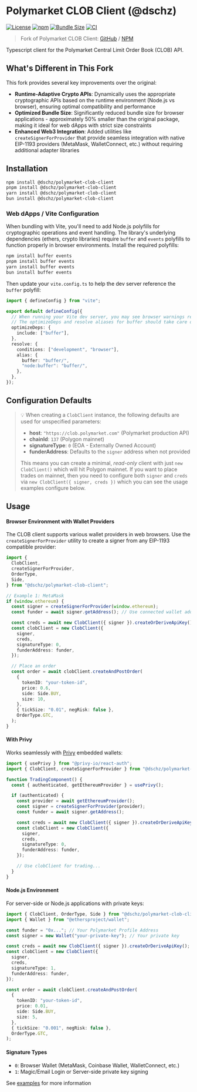 # Polymarket CLOB Client (@dschz)

[![License](https://img.shields.io/badge/license-MIT-green)](LICENSE)
[![npm](https://img.shields.io/npm/v/@dschz/polymarket-clob-client?color=blue)](https://www.npmjs.com/package/@dschz/polymarket-clob-client)
[![Bundle Size](https://img.shields.io/bundlephobia/minzip/@dschz/polymarket-clob-client)](https://bundlephobia.com/package/@dschz/polymarket-clob-client)
[![CI](https://github.com/dsnchz/polymarket-clob-client/actions/workflows/ci.yaml/badge.svg)](https://github.com/dsnchz/polymarket-clob-client/actions/workflows/ci.yaml)

> Fork of Polymarket CLOB Client: [GitHub](https://github.com/Polymarket/clob-client) / [NPM](https://www.npmjs.com/package/@polymarket/clob-client)

Typescript client for the Polymarket Central Limit Order Book (CLOB) API.

## What's Different in This Fork

This fork provides several key improvements over the original:

- **Runtime-Adaptive Crypto APIs**: Dynamically uses the appropriate cryptographic APIs based on the runtime environment (Node.js vs browser), ensuring optimal compatibility and performance
- **Optimized Bundle Size**: Significantly reduced bundle size for browser applications - approximately 50% smaller than the original package, making it ideal for web dApps with strict size constraints
- **Enhanced Web3 Integration**: Added utilities like `createSignerForProvider` that provide seamless integration with native EIP-1193 providers (MetaMask, WalletConnect, etc.) without requiring additional adapter libraries

## Installation

```bash
npm install @dschz/polymarket-clob-client
pnpm install @dschz/polymarket-clob-client
yarn install @dschz/polymarket-clob-client
bun install @dschz/polymarket-clob-client
```

### Web dApps / Vite Configuration

When bundling with Vite, you'll need to add Node.js polyfills for cryptographic operations and event handling. The library's underlying dependencies (ethers, crypto libraries) require `buffer` and `events` polyfills to function properly in browser environments. Install the required polyfills:

```bash
npm install buffer events
pnpm install buffer events
yarn install buffer events
bun install buffer events
```

Then update your `vite.config.ts` to help the dev server reference the `buffer` polyfill:

```ts
import { defineConfig } from "vite";

export default defineConfig({
  // When running your Vite dev server, you may see browser warnings regarding Buffer.
  // The optimizeDeps and resolve aliases for buffer should take care of them
  optimizeDeps: {
    include: ["buffer"],
  },
  resolve: {
    conditions: ["development", "browser"],
    alias: {
      buffer: "buffer/",
      "node:buffer": "buffer/",
    },
  },
});
```

## Configuration Defaults

> 💡 When creating a `ClobClient` instance, the following defaults are used for unspecified parameters:
>
> - **host**: `"https://clob.polymarket.com"` (Polymarket production API)
> - **chainId**: `137` (Polygon mainnet)
> - **signatureType**: `0` (EOA - Externally Owned Account)
> - **funderAddress**: Defaults to the `signer` address when not provided
>
> This means you can create a minimal, _read-only_ client with just `new ClobClient()` which will hit Polygon mainnet. If you want to place trades on mainnet, then you need to configure both `signer` and `creds` via `new ClobClient({ signer, creds })` which you can see the usage examples configure below.

## Usage

#### Browser Environment with Wallet Providers

The CLOB client supports various wallet providers in web browsers. Use the `createSignerForProvider` utility to create a signer from any EIP-1193 compatible provider:

```ts
import {
  ClobClient,
  createSignerForProvider,
  OrderType,
  Side,
} from "@dschz/polymarket-clob-client";

// Example 1: MetaMask
if (window.ethereum) {
  const signer = createSignerForProvider(window.ethereum);
  const funder = await signer.getAddress(); // Use connected wallet address

  const creds = await new ClobClient({ signer }).createOrDeriveApiKey();
  const clobClient = new ClobClient({
    signer,
    creds,
    signatureType: 0,
    funderAddress: funder,
  });

  // Place an order
  const order = await clobClient.createAndPostOrder(
    {
      tokenID: "your-token-id",
      price: 0.6,
      side: Side.BUY,
      size: 10,
    },
    { tickSize: "0.01", negRisk: false },
    OrderType.GTC,
  );
}
```

#### With Privy

Works seamlessly with [Privy](https://privy.io/) embedded wallets:

```ts
import { usePrivy } from "@privy-io/react-auth";
import { ClobClient, createSignerForProvider } from "@dschz/polymarket-clob-client";

function TradingComponent() {
  const { authenticated, getEthereumProvider } = usePrivy();

  if (authenticated) {
    const provider = await getEthereumProvider();
    const signer = createSignerForProvider(provider);
    const funder = await signer.getAddress();

    const creds = await new ClobClient({ signer }).createOrDeriveApiKey();
    const clobClient = new ClobClient({
      signer,
      creds,
      signatureType: 0,
      funderAddress: funder,
    });

    // Use clobClient for trading...
  }
}
```

#### Node.js Environment

For server-side or Node.js applications with private keys:

```ts
import { ClobClient, OrderType, Side } from "@dschz/polymarket-clob-client";
import { Wallet } from "@ethersproject/wallet";

const funder = "0x..."; // Your Polymarket Profile Address
const signer = new Wallet("your-private-key"); // Your private key

const creds = await new ClobClient({ signer }).createOrDeriveApiKey();
const clobClient = new ClobClient({
  signer,
  creds,
  signatureType: 1,
  funderAddress: funder,
});

const order = await clobClient.createAndPostOrder(
  {
    tokenID: "your-token-id",
    price: 0.01,
    side: Side.BUY,
    size: 5,
  },
  { tickSize: "0.001", negRisk: false },
  OrderType.GTC,
);
```

#### Signature Types

- `0`: Browser Wallet (MetaMask, Coinbase Wallet, WalletConnect, etc.)
- `1`: Magic/Email Login or Server-side private key signing

See [examples](examples/) for more information
